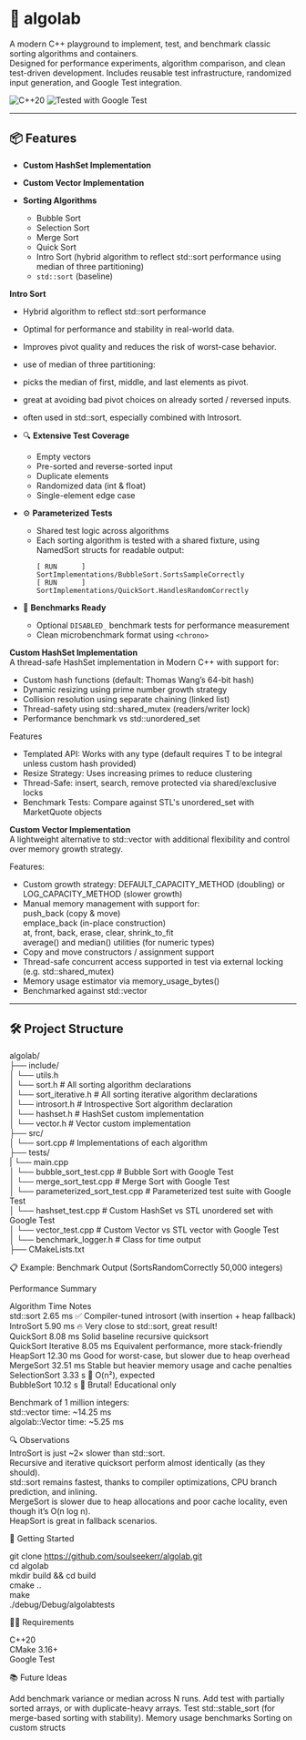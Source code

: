 # 🧪 algolab

A modern C++ playground to implement, test, and benchmark classic sorting algorithms and containers.  
Designed for performance experiments, algorithm comparison, and clean test-driven development.
Includes reusable test infrastructure, randomized input generation, and Google Test integration.


![C++20](https://img.shields.io/badge/C%2B%2B-20-blue.svg)
![Tested with Google Test](https://img.shields.io/badge/tested-Google%20Test-success)

---

## 📦 Features

- **Custom HashSet Implementation**
  
- **Custom Vector Implementation**  
  
- **Sorting Algorithms**
  - Bubble Sort
  - Selection Sort
  - Merge Sort
  - Quick Sort
  - Intro Sort (hybrid algorithm to reflect std::sort performance using median of three partitioning)
  - `std::sort` (baseline)

**Intro Sort**  
 - Hybrid algorithm to reflect std::sort performance
 - Optimal for performance and stability in real-world data.
 - Improves pivot quality and reduces the risk of worst-case behavior.
 - use of median of three partitioning:
  - picks the median of first, middle, and last elements as pivot.
  - great at avoiding bad pivot choices on already sorted / reversed inputs.
  - often used in std::sort, especially combined with Introsort. 

- 🔍 **Extensive Test Coverage**
  - Empty vectors
  - Pre-sorted and reverse-sorted input
  - Duplicate elements
  - Randomized data (int & float)
  - Single-element edge case

- ⚙️ **Parameterized Tests**
  - Shared test logic across algorithms
  - Each sorting algorithm is tested with a shared fixture, using NamedSort structs for readable output:
    ```
    [ RUN      ] SortImplementations/BubbleSort.SortsSampleCorrectly
    [ RUN      ] SortImplementations/QuickSort.HandlesRandomCorrectly
    ```


- 🧪 **Benchmarks Ready**
  - Optional `DISABLED_` benchmark tests for performance measurement
  - Clean microbenchmark format using `<chrono>`

**Custom HashSet Implementation**  
A thread-safe HashSet<T> implementation in Modern C++ with support for:  
- Custom hash functions (default: Thomas Wang’s 64-bit hash)  
- Dynamic resizing using prime number growth strategy  
- Collision resolution using separate chaining (linked list)  
- Thread-safety using std::shared_mutex (readers/writer lock)  
- Performance benchmark vs std::unordered_set  

Features
- Templated API: Works with any type (default requires T to be integral unless custom hash provided)  
- Resize Strategy: Uses increasing primes to reduce clustering  
- Thread-Safe: insert, search, remove protected via shared/exclusive locks  
- Benchmark Tests: Compare against STL's unordered_set with MarketQuote objects

**Custom Vector<T> Implementation**  
A lightweight alternative to std::vector with additional flexibility and control over memory growth strategy.

Features:
- Custom growth strategy: DEFAULT_CAPACITY_METHOD (doubling) or LOG_CAPACITY_METHOD (slower growth)  
- Manual memory management with support for:  
  push_back (copy & move)  
  emplace_back (in-place construction)  
  at, front, back, erase, clear, shrink_to_fit  
  average() and median() utilities (for numeric types)  
- Copy and move constructors / assignment support  
- Thread-safe concurrent access supported in test via external locking (e.g. std::shared_mutex)  
- Memory usage estimator via memory_usage_bytes()  
- Benchmarked against std::vector  

---

## 🛠 Project Structure

algolab/  
├── include/  
│   └── utils.h  
│   └── sort.h            # All sorting algorithm declarations  
│   └── sort_iterative.h  # All sorting iterative algorithm declarations  
│   └── introsort.h       # Introspective Sort algorithm declaration  
│   └── hashset.h         # HashSet custom implementation  
│   └── vector.h          # Vector custom implementation  
├── src/  
│   └── sort.cpp  # Implementations of each algorithm  
├── tests/  
|   └── main.cpp  
│   └── bubble_sort_test.cpp            # Bubble Sort with Google Test  
│   └── merge_sort_test.cpp             # Merge Sort with Google Test  
│   └── parameterized_sort_test.cpp     # Parameterized test suite with Google Test  
│   └── hashset_test.cpp                # Custom HashSet vs STL unordered set with Google Test  
│   └── vector_test.cpp                 # Custom Vector vs STL vector with Google Test  
│   └── benchmark_logger.h              # Class for time output  
├── CMakeLists.txt  


📋 Example: Benchmark Output (SortsRandomCorrectly 50,000 integers)

Performance Summary  

Algorithm	Time	Notes  
std::sort	2.65 ms	✅ Compiler-tuned introsort (with insertion + heap fallback)  
IntroSort	5.90 ms	🔥 Very close to std::sort, great result!  
QuickSort	8.08 ms	Solid baseline recursive quicksort  
QuickSort Iterative	8.05 ms	Equivalent performance, more stack-friendly  
HeapSort	12.30 ms	Good for worst-case, but slower due to heap overhead  
MergeSort	32.51 ms	Stable but heavier memory usage and cache penalties  
SelectionSort	3.33 s	🐌 O(n²), expected  
BubbleSort	10.12 s	🐢 Brutal! Educational only  

Benchmark of 1 million integers:  
std::vector   time:   ~14.25 ms  
algolab::Vector time: ~5.25 ms  


🔍 Observations  
IntroSort is just ~2× slower than std::sort.  
Recursive and iterative quicksort perform almost identically (as they should).  
std::sort remains fastest, thanks to compiler optimizations, CPU branch prediction, and inlining.  
MergeSort is slower due to heap allocations and poor cache locality, even though it’s O(n log n).  
HeapSort is great in fallback scenarios.  


🚀 Getting Started

git clone https://github.com/soulseekerr/algolab.git  
cd algolab  
mkdir build && cd build  
cmake ..  
make  
./debug/Debug/algolabtests  


🧑‍💻 Requirements

C++20  
CMake 3.16+  
Google Test  


📚 Future Ideas

Add benchmark variance or median across N runs.
Add test with partially sorted arrays, or with duplicate-heavy arrays.
Test std::stable_sort (for merge-based sorting with stability).
Memory usage benchmarks
Sorting on custom structs
